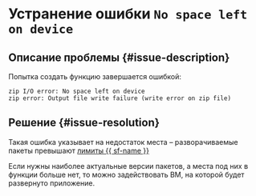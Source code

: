 # Устранение ошибки `No space left on device`


## Описание проблемы {#issue-description}

Попытка создать функцию завершается ошибкой:

```
zip I/O error: No space left on device
zip error: Output file write failure (write error on zip file)
```

## Решение {#issue-resolution}

Такая ошибка указывает на недостаток места – разворачиваемые пакеты превышают [лимиты {{ sf-name }}](../../../functions/concepts/limits.md#functions-limits)

Если нужны наиболее актуальные версии пакетов, а места под них в функции больше нет, то можно задействовать ВМ, на которой будет развернуто приложение.
